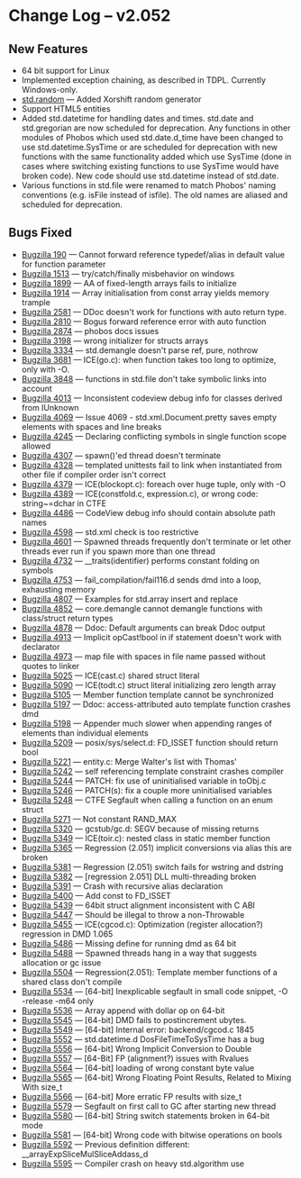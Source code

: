 # Change Log &ndash; v2.052

## New Features

* 64 bit support for Linux
* Implemented exception chaining, as described in TDPL. Currently Windows-only.
* [std.random](/phobos/std_random) &mdash; Added Xorshift random generator
* Support HTML5 entities
* Added std.datetime for handling dates and times. std.date and std.gregorian
  are now scheduled for deprecation. Any functions in other modules of Phobos
  which used std.date.d_time have been changed to use std.datetime.SysTime or
  are scheduled for deprecation with new functions with the same functionality
  added which use SysTime (done in cases where switching existing functions
  to use SysTime would have broken code). New code should use
  std.datetime instead of std.date.
* Various functions in std.file were renamed to match Phobos' naming
  conventions (e.g. isFile instead of isfile). The old names are aliased and
  scheduled for deprecation.

## Bugs Fixed

* [Bugzilla 190](/bug/190) &mdash; Cannot forward reference typedef/alias in default value for function parameter
* [Bugzilla 1513](/bug/1513) &mdash; try/catch/finally misbehavior on windows
* [Bugzilla 1899](/bug/1899) &mdash; AA of fixed-length arrays fails to initialize
* [Bugzilla 1914](/bug/1914) &mdash; Array initialisation from const array yields memory trample
* [Bugzilla 2581](/bug/2581) &mdash; DDoc doesn't work for functions with auto return type.
* [Bugzilla 2810](/bug/2810) &mdash; Bogus forward reference error with auto function
* [Bugzilla 2874](/bug/2874) &mdash; phobos docs issues
* [Bugzilla 3198](/bug/3198) &mdash; wrong initializer for structs arrays
* [Bugzilla 3334](/bug/3334) &mdash; std.demangle doesn't parse ref, pure, nothrow
* [Bugzilla 3681](/bug/3681) &mdash; ICE(go.c): when function takes too long to optimize, only with -O.
* [Bugzilla 3848](/bug/3848) &mdash; functions in std.file don't take symbolic links into account
* [Bugzilla 4013](/bug/4013) &mdash; Inconsistent codeview debug info for classes derived from IUnknown
* [Bugzilla 4069](/bug/4069) &mdash; Issue 4069 - std.xml.Document.pretty saves empty elements with spaces and line breaks
* [Bugzilla 4245](/bug/4245) &mdash; Declaring conflicting symbols in single function scope allowed
* [Bugzilla 4307](/bug/4307) &mdash; spawn()'ed thread doesn't terminate
* [Bugzilla 4328](/bug/4328) &mdash; templated unittests fail to link when instantiated from other file if compiler order isn't correct
* [Bugzilla 4379](/bug/4379) &mdash; ICE(blockopt.c): foreach over huge tuple, only with -O
* [Bugzilla 4389](/bug/4389) &mdash; ICE(constfold.c, expression.c), or wrong code: string~=dchar in CTFE
* [Bugzilla 4486](/bug/4486) &mdash; CodeView debug info should contain absolute path names
* [Bugzilla 4598](/bug/4598) &mdash; std.xml check is too restrictive
* [Bugzilla 4601](/bug/4601) &mdash; Spawned threads frequently don't terminate or let other threads ever run if you spawn more than one thread
* [Bugzilla 4732](/bug/4732) &mdash; __traits(identifier) performs constant folding on symbols
* [Bugzilla 4753](/bug/4753) &mdash; fail_compilation/fail116.d sends dmd into a loop, exhausting memory
* [Bugzilla 4807](/bug/4807) &mdash; Examples for std.array insert and replace
* [Bugzilla 4852](/bug/4852) &mdash; core.demangle cannot demangle functions with class/struct return types
* [Bugzilla 4878](/bug/4878) &mdash; Ddoc: Default arguments can break Ddoc output
* [Bugzilla 4913](/bug/4913) &mdash; Implicit opCast!bool in if statement doesn't work with declarator
* [Bugzilla 4973](/bug/4973) &mdash; map file with spaces in file name passed without quotes to linker
* [Bugzilla 5025](/bug/5025) &mdash; ICE(cast.c) shared struct literal
* [Bugzilla 5090](/bug/5090) &mdash; ICE(todt.c) struct literal initializing zero length array
* [Bugzilla 5105](/bug/5105) &mdash; Member function template cannot be synchronized
* [Bugzilla 5197](/bug/5197) &mdash; Ddoc: access-attributed auto template function crashes dmd
* [Bugzilla 5198](/bug/5198) &mdash; Appender much slower when appending ranges of elements than individual elements
* [Bugzilla 5209](/bug/5209) &mdash; posix/sys/select.d: FD_ISSET function should return bool
* [Bugzilla 5221](/bug/5221) &mdash; entity.c: Merge Walter's list with Thomas'
* [Bugzilla 5242](/bug/5242) &mdash; self referencing template constraint crashes compiler
* [Bugzilla 5244](/bug/5244) &mdash; PATCH: fix use of uninitialised variable in toObj.c
* [Bugzilla 5246](/bug/5246) &mdash; PATCH(s): fix a couple more uninitialised variables
* [Bugzilla 5248](/bug/5248) &mdash; CTFE Segfault when calling a function on an enum struct
* [Bugzilla 5271](/bug/5271) &mdash; Not constant RAND_MAX
* [Bugzilla 5320](/bug/5320) &mdash; gcstub/gc.d: SEGV because of missing returns
* [Bugzilla 5349](/bug/5349) &mdash; ICE(toir.c): nested class in static member function
* [Bugzilla 5365](/bug/5365) &mdash; Regression (2.051) implicit conversions via alias this are broken
* [Bugzilla 5381](/bug/5381) &mdash; Regression (2.051) switch fails for wstring and dstring
* [Bugzilla 5382](/bug/5382) &mdash; [regression 2.051] DLL multi-threading broken
* [Bugzilla 5391](/bug/5391) &mdash; Crash with recursive alias declaration
* [Bugzilla 5400](/bug/5400) &mdash; Add const to FD_ISSET
* [Bugzilla 5439](/bug/5439) &mdash; 64bit struct alignment inconsistent with C ABI
* [Bugzilla 5447](/bug/5447) &mdash; Should be illegal to throw a non-Throwable
* [Bugzilla 5455](/bug/5455) &mdash; ICE(cgcod.c): Optimization (register allocation?) regression in DMD 1.065
* [Bugzilla 5486](/bug/5486) &mdash; Missing define for running dmd as 64 bit
* [Bugzilla 5488](/bug/5488) &mdash; Spawned threads hang in a way that suggests allocation or gc issue
* [Bugzilla 5504](/bug/5504) &mdash; Regression(2.051): Template member functions of a shared class don't compile
* [Bugzilla 5534](/bug/5534) &mdash; [64-bit] Inexplicable segfault in small code snippet, -O -release -m64 only
* [Bugzilla 5536](/bug/5536) &mdash; Array append with dollar op on 64-bit
* [Bugzilla 5545](/bug/5545) &mdash; [64-bit] DMD fails to postincrement ubytes.
* [Bugzilla 5549](/bug/5549) &mdash; [64-bit] Internal error: backend/cgcod.c 1845
* [Bugzilla 5552](/bug/5552) &mdash; std.datetime.d DosFileTimeToSysTime has a bug
* [Bugzilla 5556](/bug/5556) &mdash; [64-bit] Wrong Implicit Conversion to Double
* [Bugzilla 5557](/bug/5557) &mdash; [64-Bit] FP (alignment?) issues with Rvalues
* [Bugzilla 5564](/bug/5564) &mdash; [64-bit] loading of wrong constant byte value
* [Bugzilla 5565](/bug/5565) &mdash; [64-bit] Wrong Floating Point Results, Related to Mixing With size_t
* [Bugzilla 5566](/bug/5566) &mdash; [64-bit] More erratic FP results with size_t
* [Bugzilla 5579](/bug/5579) &mdash; Segfault on first call to GC after starting new thread
* [Bugzilla 5580](/bug/5580) &mdash; [64-bit] String switch statements broken in 64-bit mode
* [Bugzilla 5581](/bug/5581) &mdash; [64-bit] Wrong code with bitwise operations on bools
* [Bugzilla 5592](/bug/5592) &mdash; Previous definition different: __arrayExpSliceMulSliceAddass_d
* [Bugzilla 5595](/bug/5595) &mdash; Compiler crash on heavy std.algorithm use
